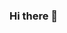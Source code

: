 ### Hi there 👋

<!--
**MarvinYoung/MarvinYoung** is a ✨ _special_ ✨ repository because its `README.md` (this file) appears on your GitHub profile.

#Github Performance
![github stats](https://github-readme-stats.vercel.app/api?username=alvin-ictn&show_icons=true)
